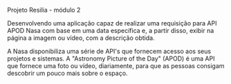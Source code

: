 Projeto Resilia - módulo 2

Desenvolvendo uma aplicação capaz de realizar uma requisição para API APOD Nasa com base em uma data específica e, a partir disso, exibir na página a imagem ou vídeo, com a descrição obtida.

A Nasa disponibiliza uma série de API's que fornecem acesso aos seus projetos e sistemas. A "Astronomy Picture of the Day" (APOD) é uma API que fornece uma foto ou vídeo, diariamente, para que as pessoas consigam descobrir um pouco mais sobre o espaço.